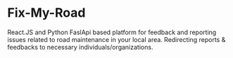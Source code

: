 # Fix-My-Road
React.JS and Python FaslApi based platform for feedback and reporting issues related to road maintenance in your local area. Redirecting reports &amp; feedbacks to necessary individuals/organizations.
